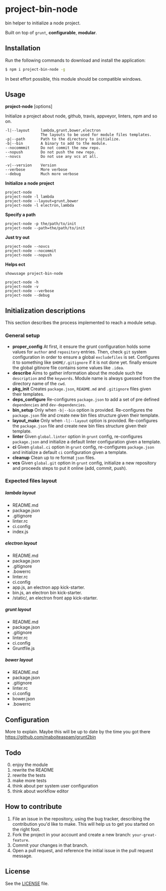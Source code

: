 # project-bin-node
bin helper to initialize a node project.

Built on top of `grunt`, __configurable__, __modular__.


## Installation
Run the following commands to download and install the application:

```sh
$ npm i project-bin-node -g
```

In best effort possible, this module should be compatible windows.

## Usage

__project-node__ [options]

Initialize a project about node, github, travis, appveyor, linters, npm and so on.

    -l|--layout     lambda,grunt,bower,electron
                    The layouts to be used for module files templates.
    -p|--path       Path to the directory to initialize.
    -b|--bin        A binary to add to the module.
    --nocommmit     Do not commit the new repo.
    --nopush        Do not push the new repo.
    --novcs         Do not use any vcs at all.
    
    -v|--version    Version
    --verbose       More verbose
    --debug         Much more verbose


__Initialize a node project__

    project-node
    project-node -l lambda
    project-node --layout=grunt,bower
    project-node -l electron,lambda


__Specify a path__

    project-node -p the/path/to/init
    project-node --path=the/path/to/init


__Just try out__

    project-node --novcs
    project-node --nocommit
    project-node --nopush


__Helps ect__

    showusage project-bin-node
    
    project-node -h
    project-node -v
    project-node --verbose
    project-node --debug


## Initialization descriptions

This section describes the process implemented to reach a module setup.

### General setup

- __proper_config__ 
    At first, it ensure the grunt configuration holds some values for `author` and `repository` entries.
    Then, check `git` system configuration in order to ensure a global `excludefiles` is set. 
    Configures it to something like `$HOME/.gitignore` if it is not done yet.
    finally ensure the global gitinore file contains some values like `.idea`.
- __describe__
    Aims to gather information about the module such the `description` and the `keywords`.
    Module name is always guessed from the directory name of the `cwd`.
- __pkg_init__
    Creates `package.json`, `README.md` and `.gitignore` files given their templates.
- __deps_configure__
    Re-configures `package.json` to add a set of pre defined `dependencies` and `dev-dependencies`.
- __bin_setup__
    Only when `-b|--bin` option is provided. 
    Re-configures the `package.json` file and create new bin files structure given their template.
- __layout_make__
    Only when `-l|--layout` option is provided. 
    Re-configures the `package.json` file and create new bin files structure given their template.
- __linter__
    Given `global.linter` option in `grunt` config, re-configures `package.json` 
    and initialize a default linter configuration given a template.
- __ci__
    Given `global.ci` option in `grunt` config, re-configures `package.json` 
    and initialize a default `ci` configuration given a template.
- __cleanup__
    Clean up to re format `json` files.
- __vcs__
    Given `global.git` option in `grunt` config,
    initialize a new repository and proceeds steps to put it online (add, commit, push).


### Expected files layout

##### lambda layout
- README.md
- package.json
- .gitignore
- linter.rc
- ci.config
- index.js

##### electron layout
- README.md
- package.json
- .gitignore
- .bowerrc
- linter.rc
- ci.config
- app.js, an electron app kick-starter.
- bin.js, an electron bin kick-starter.
- /static/, an electron front app kick-starter.

##### grunt layout
- README.md
- package.json
- .gitignore
- linter.rc
- ci.config
- Gruntfile.js

##### bower layout
- README.md
- package.json
- .gitignore
- linter.rc
- ci.config
- bower.json
- .bowerrc

## Configuration

More to explain. Maybe this will be up to date by the time you got there https://github.com/maboiteaspam/grunt2bin


## Todo

0. enjoy the module
1. rewrite the README
2. rewrite the tests
3. make more tests
4. think about per system user configuration
5. think about workflow editor


## How to contribute

1. File an issue in the repository, using the bug tracker, describing the
   contribution you'd like to make. This will help us to get you started on the
   right foot.
2. Fork the project in your account and create a new branch:
   `your-great-feature`.
3. Commit your changes in that branch.
4. Open a pull request, and reference the initial issue in the pull request
   message.

## License
See the [LICENSE](./LICENSE) file.
